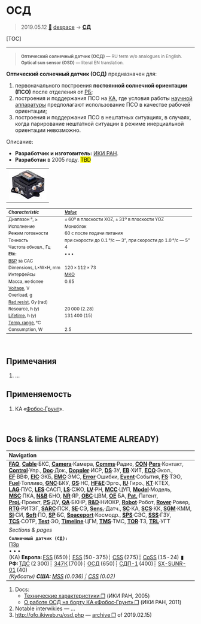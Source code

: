 # ОСД
> 2019.05.12 [🚀](../index/index.md) [despace](index.md) → **[СД](sensor.md)**

[TOC]

---

> <small>**Оптический солнечный датчик (ОСД)** — RU term w/o analogues in English. **Optical sun sensor (OSD)** — literal EN translation.</small>

**Оптический солнечный датчик (ОСД)** предназначен для:

   1. первоначального построения **постоянной солнечной ориентации (ПСО)** после отделения от [РБ](lv.md);
   1. построения и поддержания ПСО на [КА](sc.md), где условия работы [научной аппаратуры](oe.md) предполагают использование ПСО в качестве рабочей ориентации;
   1. построения и поддержания ПСО в нештатных ситуациях, в случаях, когда парирование нештатной ситуации в режиме инерциальной ориентации невозможно.

Описание:

   - **Разработчик и изготовитель:** [ИКИ РАН](zz_iki_ras.md).
   - **Разработан** в 2005 году. <mark>TBD</mark>

| |
|:--|
|[![](f/sensor/o/osd_pic1_thumb.jpg)](f/sensor/o/osd_pic1.jpg)|

<small>

|*Characteristic*|*[Value](si.md)*|
|:--|:--|
|Диапазон °, ≥|± 60º в плоскости XOZ, ± 31º в плоскости YOZ|
|Исполнение|Моноблок|
|Режим готовности|60 с после подачи питания|
|Точность|при скорости до 0.1 °/с — 3”, при скорости до 1.0 °/с — 5”|
|Частота обновл., Гц|4|
|**Etc:**|• • •|
|[ВБР](qa.md) за САС| |
|Dimensions, L×W×H, mm|120 × 112 × 73|
|Интерфейсы|[МКО](mil_std_1553.md)|
|Масса, не более|0.65|
|[Voltage](voltage.md), V| |
|Overload, g| |
|[Rad.resist](ion_rad.md), Gy (rad)| |
|Resource, h (y)|20 000 (2.28)|
|[Lifetime](lifetime.md), h (y)|131 400 (15)|
|[Temp. range](tcs.md), ℃| |
|Consumption, W|2.5|

</small>



<p style="page-break-after:always"> </p>

## Примечания
   1. …



## Применяемость
   1. КА «[Фобос‑Грунт](фобос_грунт.md)».



<p style="page-break-after:always"> </p>

## Docs & links (TRANSLATEME ALREADY)
|Navigation|
|:--|
|**[FAQ](faq.md)**, **[Cable](cable.md)**·БКС, **[Camera](cam.md)**·Камера, **[Comms](comms.md)**·Радио, **[CON](contact.md)·[Pers](person.md)**·Контакт, **[Control](control.md)**·Упр., **[Doc](doc.md)**·Док., **[Doppler](doppler.md)**·ИСР, **[DS](ds.md)**·ЗУ, **[EB](eb.md)**·ХИТ, **[ECO](ecology.md)**·Экол., **[EF](ef.md)**·ВВФ, **[ElC](elc.md)**·ЭКБ, **[EMC](emc.md)**·ЭМС, **[Error](error.md)**·Ошибки, **[Event](event.md)**·События, **[FS](fs.md)**·ТЭО, **[Fuel](fuel.md)**·Топливо, **[GNC](gnc.md)**·БКУ, **[GS](scs.md)**·НС, **[HF&E](hfe.md)**·Эрго., **[IU](iu.md)**·Гиро., **[KT](kt.md)**·КТЕХ, **[LAG](lag.md)**·ПУC, **[LES](les.md)**·САСП, **[LS](ls.md)**·СЖО, **[LV](lv.md)**·РН, **[MCC](mcc.md)**·ЦУП, **[Model](model.md)**·Модель, **[MSC](sc.md)**·ПКА, **[N&B](nnb.md)**·БНО, **[NR](nr.md)**·ЯР, **[OBC](obc.md)**·ЦВМ, **[OE](oe.md)**·БА, **[Pat.](патент.md)**·Патент, **[Proj.](project.md)**·Проект, **[PS](ps.md)**·ДУ, **[QA](qa.md)**·БКНР, **[R&D](rnd.md)**·НИОКР, **[Robot](robotics.md)**·Робот, **[Rover](rover.md)**·Ровер, **[RTG](rtg.md)**·РИТЭГ, **[SARC](sarc.md)**·ПСК, **[SE](se.md)**·СЭ, **[Sens.](sensor.md)**·Датч., **[SC](sc.md)**·КА, **[SCS](scs.md)**·КК, **[SGM](sgm.md)**·КММ, **[SI](si.md)**·СИ, **[Soft](soft.md)**·ПО, **[SP](sp.md)**·БС, **[Spaceport](spaceport.md)**·Космодр., **[SPS](sps.md)**·СЭС, **[SSS](sss.md)**·ГЗУ, **[TCS](tcs.md)**·СОТР, **[Test](test.md)**·ЭО, **[Timeline](timeline.md)**·ЦГМ, **[TMS](tms.md)**·ТМС, **[TOR](tor.md)**·ТЗ, **[TRL](trl.md)**·УГТ|
|*Sections & pages*|
|**`Солнечный датчик (СД):`**<br> [ПЗр](fov.md) <br>• • •<br> (КА) **Европа:** [FSS](fss_jo.md) (650)┊ [FSS](fss.md) (50 ‑ 375)┊ [CSS](css.md) (275)┊ [CoSS](coss.md) (15 ‑ 24)  ▮  **РФ:** [ТДС](tds.md) (2 300)┊ [347К](347k.md) (700)┊ [ОСД](osd.md) (650)┊ [СДП-1](sdp_1.md) (400)┊ [SX-SUNR-01](sx_sunr_01.md) (40)<br> *(Кубсаты) **США:** [MSS](mss_sm.md) (0.036)┊ [CSS](css_sm.md) (0.02)*|

   1. Docs:
      - [Технические характеристики ❐](f/sensor/o/osd_specs_2005.djvu) (ИКИ РАН, 2005)
      - [О работе ОСД на борту КА «Фобос‑Грунт» ❐](f/sensor/o/osd_ppt_phobos-grunt.pdf) (ИКИ РАН, 2011)
   1. Notable interwikies — …
   1. <http://ofo.ikiweb.ru/osd.php> — [archive ❐](f/sensor/o/ofo_ikiweb_ru_osd.pdf) of 2019.02.15)
